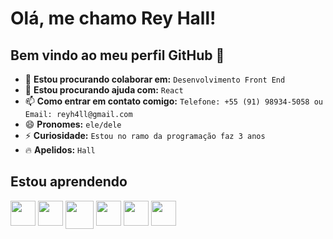 # Olá, me chamo Rey Hall!
## Bem vindo ao meu perfil GitHub 👋

- 👯 **Estou procurando colaborar em:** `Desenvolvimento Front End`
- 🤔 **Estou procurando ajuda com:** `React`
- 📫 **Como entrar em contato comigo:** `Telefone: +55 (91) 98934-5058 ou Email: reyh4ll@gmail.com`
- 😄 **Pronomes:** `ele/dele`
- ⚡ **Curiosidade:** `Estou no ramo da programação faz 3 anos`
- 🔥 **Apelidos:** `Hall`

## Estou aprendendo
<div style="display: flex;">
  <img src="https://cdn.jsdelivr.net/gh/devicons/devicon/icons/html5/html5-original.svg" width=40 height=40 /> &nbsp;
  <img src="https://cdn.jsdelivr.net/gh/devicons/devicon/icons/css3/css3-original.svg" width=40 height=40 /> &nbsp;
  <img src="https://cdn.jsdelivr.net/gh/devicons/devicon/icons/bootstrap/bootstrap-original.svg" width=45 height=45 /> &nbsp;
  <img src="https://cdn.jsdelivr.net/gh/devicons/devicon/icons/javascript/javascript-original.svg" width=40 height=40/> &nbsp;
  <img src="https://cdn.jsdelivr.net/gh/devicons/devicon/icons/react/react-original.svg" width=40 height=40 /> &nbsp;   
  <img src="https://cdn.jsdelivr.net/gh/devicons/devicon/icons/git/git-original.svg" width=40 height=40 />
</div>
